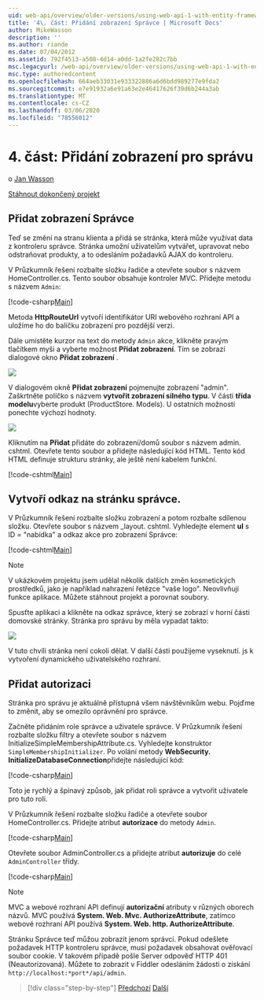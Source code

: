 ```yaml
---
uid: web-api/overview/older-versions/using-web-api-1-with-entity-framework-5/using-web-api-with-entity-framework-part-4
title: '4\. část: Přidání zobrazení Správce | Microsoft Docs'
author: MikeWasson
description: ''
ms.author: riande
ms.date: 07/04/2012
ms.assetid: 792f4513-a508-4d14-a0dd-1a2fe282c7bb
msc.legacyurl: /web-api/overview/older-versions/using-web-api-1-with-entity-framework-5/using-web-api-with-entity-framework-part-4
msc.type: authoredcontent
ms.openlocfilehash: 664aeb33031e933322886a6d6bdd989277e9fda2
ms.sourcegitcommit: e7e91932a6e91a63e2e46417626f39d6b244a3ab
ms.translationtype: MT
ms.contentlocale: cs-CZ
ms.lasthandoff: 03/06/2020
ms.locfileid: "78556012"
---
```

# <a name="part-4-adding-an-admin-view"></a>4\. část: Přidání zobrazení pro správu

o [Jan Wasson](https://github.com/MikeWasson)

[Stáhnout dokončený projekt](https://code.msdn.microsoft.com/ASP-NET-Web-API-with-afa30545)

## <a name="add-an-admin-view"></a>Přidat zobrazení Správce

Teď se změní na stranu klienta a přidá se stránka, která může využívat data z kontroleru správce. Stránka umožní uživatelům vytvářet, upravovat nebo odstraňovat produkty, a to odesláním požadavků AJAX do kontroleru.

V Průzkumník řešení rozbalte složku řadiče a otevřete soubor s názvem HomeController.cs. Tento soubor obsahuje kontroler MVC. Přidejte metodu s názvem `Admin`:

[!code-csharp[Main](using-web-api-with-entity-framework-part-4/samples/sample1.cs)]

Metoda **HttpRouteUrl** vytvoří identifikátor URI webového rozhraní API a uložíme ho do balíčku zobrazení pro pozdější verzi.

Dále umístěte kurzor na text do metody `Admin` akce, klikněte pravým tlačítkem myši a vyberte možnost **Přidat zobrazení**. Tím se zobrazí dialogové okno **Přidat zobrazení** .

![](using-web-api-with-entity-framework-part-4/_static/image1.png)

V dialogovém okně **Přidat zobrazení** pojmenujte zobrazení "admin". Zaškrtněte políčko s názvem **vytvořit zobrazení silného typu**. V části **třída modelu**vyberte produkt (ProductStore. Models). U ostatních možností ponechte výchozí hodnoty.

![](using-web-api-with-entity-framework-part-4/_static/image2.png)

Kliknutím na **Přidat** přidáte do zobrazení/domů soubor s názvem admin. cshtml. Otevřete tento soubor a přidejte následující kód HTML. Tento kód HTML definuje strukturu stránky, ale ještě není kabelem funkční.

[!code-cshtml[Main](using-web-api-with-entity-framework-part-4/samples/sample2.cshtml)]

## <a name="create-a-link-to-the-admin-page"></a>Vytvoří odkaz na stránku správce.

V Průzkumník řešení rozbalte složku zobrazení a potom rozbalte sdílenou složku. Otevřete soubor s názvem \_layout. cshtml. Vyhledejte element **ul** s ID = "nabídka" a odkaz akce pro zobrazení Správce:

[!code-cshtml[Main](using-web-api-with-entity-framework-part-4/samples/sample3.cshtml)]

> [!NOTE]
> V ukázkovém projektu jsem udělal několik dalších změn kosmetických prostředků, jako je například nahrazení řetězce "vaše logo". Neovlivňují funkce aplikace. Můžete stáhnout projekt a porovnat soubory.

Spusťte aplikaci a klikněte na odkaz správce, který se zobrazí v horní části domovské stránky. Stránka pro správu by měla vypadat takto:

![](using-web-api-with-entity-framework-part-4/_static/image3.png)

V tuto chvíli stránka není cokoli dělat. V další části použijeme vyseknutí. js k vytvoření dynamického uživatelského rozhraní.

## <a name="add-authorization"></a>Přidat autorizaci

Stránka pro správu je aktuálně přístupná všem návštěvníkům webu. Pojďme to změnit, aby se omezilo oprávnění pro správce.

Začněte přidáním role správce a uživatele správce. V Průzkumník řešení rozbalte složku filtry a otevřete soubor s názvem InitializeSimpleMembershipAttribute.cs. Vyhledejte konstruktor `SimpleMembershipInitializer`. Po volání metody **WebSecurity. InitializeDatabaseConnection**přidejte následující kód:

[!code-csharp[Main](using-web-api-with-entity-framework-part-4/samples/sample4.cs)]

Toto je rychlý a špinavý způsob, jak přidat roli správce a vytvořit uživatele pro tuto roli.

V Průzkumník řešení rozbalte složku řadiče a otevřete soubor HomeController.cs. Přidejte atribut **autorizace** do metody `Admin`.

[!code-csharp[Main](using-web-api-with-entity-framework-part-4/samples/sample5.cs)]

Otevřete soubor AdminController.cs a přidejte atribut **autorizuje** do celé `AdminController` třídy.

[!code-csharp[Main](using-web-api-with-entity-framework-part-4/samples/sample6.cs)]

> [!NOTE]
> MVC a webové rozhraní API definují **autorizační** atributy v různých oborech názvů. MVC používá **System. Web. Mvc. AuthorizeAttribute**, zatímco webové rozhraní API používá **System. Web. http. AuthorizeAttribute**.

Stránku Správce teď můžou zobrazit jenom správci. Pokud odešlete požadavek HTTP kontroleru správce, musí požadavek obsahovat ověřovací soubor cookie. V takovém případě pošle Server odpověď HTTP 401 (Neautorizovaná). Můžete to zobrazit v Fiddler odesláním žádosti o získání `http://localhost:*port*/api/admin`.

> [!div class="step-by-step"]
> [Předchozí](using-web-api-with-entity-framework-part-3.md)
> [Další](using-web-api-with-entity-framework-part-5.md)
